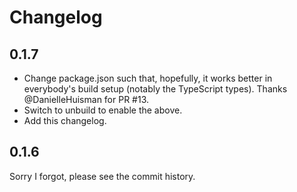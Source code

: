 # Changelog

## 0.1.7
- Change package.json such that, hopefully, it works better in everybody's 
build setup (notably the TypeScript types). Thanks @DanielleHuisman for PR #13.
- Switch to unbuild to enable the above.
- Add this changelog.

## 0.1.6
Sorry I forgot, please see the commit history.
